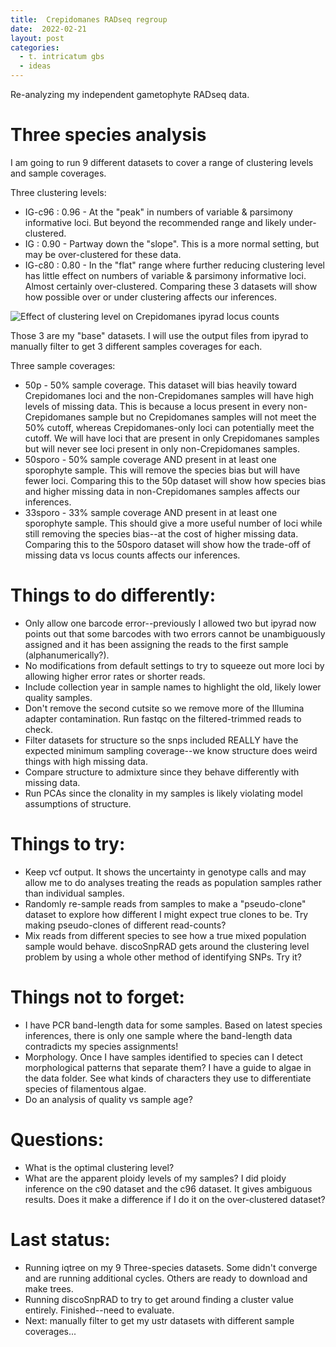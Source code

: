 ```yaml
---
title:  Crepidomanes RADseq regroup
date:  2022-02-21
layout: post
categories:
  - t. intricatum gbs
  - ideas
---
```


Re-analyzing my independent gametophyte RADseq data.

# Three species analysis

I am going to run 9 different datasets to cover a range of clustering levels and sample coverages.

Three clustering levels:

  * IG-c96 : 0.96 - At the "peak" in numbers of variable & parsimony informative loci. But beyond the recommended range and likely under-clustered.
  * IG : 0.90 - Partway down the "slope". This is a more normal setting, but may be over-clustered for these data.
  * IG-c80 : 0.80 - In the "flat" range where further reducing clustering level has little effect on numbers of variable & parsimony informative loci. Almost certainly over-clustered. Comparing these 3 datasets will show how possible over or under clustering affects our inferences.

![Effect of clustering level on Crepidomanes ipyrad locus counts][image1]

Those 3 are my "base" datasets. I will use the output files from ipyrad to manually filter to get 3 different samples coverages for each.

Three sample coverages:

  * 50p - 50% sample coverage. This dataset will bias heavily toward Crepidomanes loci and the non-Crepidomanes samples will have high levels of missing data. This is because a locus present in every non-Crepidomanes sample but no Crepidomanes samples will not meet the 50% cutoff, whereas Crepidomanes-only loci can potentially meet the cutoff. We will have loci that are present in only Crepidomanes samples but will never see loci present in only non-Crepidomanes samples.
  * 50sporo - 50% sample coverage AND present in at least one sporophyte sample. This will remove the species bias but will have fewer loci. Comparing this to the 50p dataset will show how species bias and higher missing data in non-Crepidomanes samples affects our inferences.
  * 33sporo - 33% sample coverage AND present in at least one sporophyte sample. This should give a more useful number of loci while still removing the species bias--at the cost of higher missing data. Comparing this to the 50sporo dataset will show how the trade-off of missing data vs locus counts affects our inferences.


# Things to do differently:

  * Only allow one barcode error--previously I allowed two but ipyrad now points out that some barcodes with two errors cannot be unambiguously assigned and it has been assigning the reads to the first sample (alphanumerically?).
  * No modifications from default settings to try to squeeze out more loci by allowing higher error rates or shorter reads.
  * Include collection year in sample names to highlight the old, likely lower quality samples.
  * Don't remove the second cutsite so we remove more of the Illumina adapter contamination. Run fastqc on the filtered-trimmed reads to check.
  * Filter datasets for structure so the snps included REALLY have the expected minimum sampling coverage--we know structure does weird things with high missing data.
  * Compare structure to admixture since they behave differently with missing data.
  * Run PCAs since the clonality in my samples is likely violating model assumptions of structure.

# Things to try:

  * Keep vcf output. It shows the uncertainty in genotype calls and may allow me to do analyses treating the reads as population samples rather than individual samples.
  * Randomly re-sample reads from samples to make a "pseudo-clone" dataset to explore how different I might expect true clones to be. Try making pseudo-clones of different read-counts?
  * Mix reads from different species to see how a true mixed population sample would behave.
  discoSnpRAD gets around the clustering level problem by using a whole other method of identifying SNPs. Try it?

# Things not to forget:

  * I have PCR band-length data for some samples. Based on latest species inferences, there is only one sample where the band-length data contradicts my species assignments!
  * Morphology. Once I have samples identified to species can I detect morphological patterns that separate them? I have a guide to algae in the data folder. See what kinds of characters they use to differentiate species of filamentous algae.
  * Do an analysis of quality vs sample age?

# Questions:

  * What is the optimal clustering level?
  * What are the apparent ploidy levels of my samples? I did ploidy inference on the c90 dataset and the c96 dataset. It gives ambiguous results. Does it make a difference if I do it on the over-clustered dataset?

# Last status:

  * Running iqtree on my 9 Three-species datasets. Some didn't converge and are running additional cycles. Others are ready to download and make trees.
  * Running discoSnpRAD to try to get around finding a cluster value entirely. Finished--need to evaluate.
  * Next: manually filter to get my ustr datasets with different sample coverages...


[image1]: {{site.image_path}}Crepidomanes_loci_by_cluster_level-2022-03-02.png
